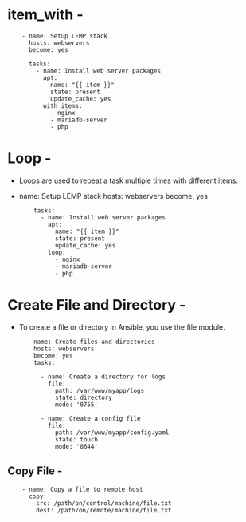 # item_with -

        - name: Setup LEMP stack
          hosts: webservers
          become: yes
        
          tasks:
            - name: Install web server packages
              apt:
                name: "{{ item }}"
                state: present
                update_cache: yes
              with_items:
                - nginx
                - mariadb-server
                - php


# Loop -
- Loops are used to repeat a task multiple times with different items.

- name: Setup LEMP stack
          hosts: webservers
          become: yes
        
          tasks:
            - name: Install web server packages
              apt:
                name: "{{ item }}"
                state: present
                update_cache: yes
              loop:
                - nginx
                - mariadb-server
                - php

# Create File and Directory -
- To create a file or directory in Ansible, you use the file module.

        - name: Create files and directories
          hosts: webservers
          become: yes
          tasks:
        
            - name: Create a directory for logs
              file:
                path: /var/www/myapp/logs
                state: directory
                mode: '0755'
        
            - name: Create a config file
              file:
                path: /var/www/myapp/config.yaml
                state: touch
                mode: '0644'

## Copy File -

        - name: Copy a file to remote host
          copy:
            src: /path/on/control/machine/file.txt
            dest: /path/on/remote/machine/file.txt
          


